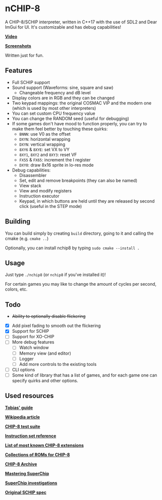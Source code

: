 # nCHIP-8
A CHIP-8/SCHIP interpreter, written in C++17 with the use of SDL2 and Dear ImGui for UI. It's customizable and has debug capabilities!

[**Video**](https://drive.google.com/file/d/1VJpbM7gC9RqfsyXIdQ_G24tuiyJ7AvO9/view?usp=sharing)

[**Screenshots**](screenshots/)

Written just for fun.

## Features
- Full SCHIP support
- Sound support (Waveforms: sine, square and saw)
    - Changeable frequency and dB level
- Display colors are in RGB and they can be changed
- Two keypad mappings: the original COSMAC VIP and the modern one (which is used by most other interpreters)
- You can set custom CPU frequency value
- You can change the RANDOM seed (useful for debugging)
- If some games don't have mood to function properly, you can try to make them feel better by touching these quirks:
    - `BNNN`: use V0 as the offset
    - `DXYN`: horizontal wrapping
    - `DXYN`: vertical wrapping
    - `8XY6` & `8XYE`: set VX to VY
    - `8XY1`, `8XY2` and `8XY3`: reset VF
    - `FX55` & `FX65`: increment the I register
    - `DXY0`: draw 8x16 sprite in lo-res mode
- Debug capabilities:
    - Disassembler
    - Set, edit and remove breakpoints (they can also be named)
    - View stack
    - View and modify registers
    - Instruction executor
    - Keypad, in which buttons are held until they are released by second click (useful in the STEP mode)

## Building
You can build simply by creating `build` directory, going to it and calling the cmake (e.g. `cmake ..`)

Optionally, you can install nchip8 by typing `sudo cmake --install .`

## Usage
Just type `./nchip8` (or `nchip8` if you've installed it)!

For certain games you may like to change the amount of cycles per second, colors, etc.

## Todo
- ~~Ability to optionally disable flickering~~
- [x] Add pixel fading to smooth out the flickering
- [x] Support for SCHIP
- [ ] Support for XO-CHIP
- [ ] More debug features
    - [ ] Watch window
    - [ ] Memory view (and editor)
    - [ ] Logger
    - [ ] Add more controls to the existing tools
- [ ] CLI options
- [ ] Some kind of library that has a list of games, and for each game one can specify quirks and other options.

## Used resources
[**Tobias' guide**](https://tobiasvl.github.io/blog/write-a-chip-8-emulator/)

[**Wikipedia article**](https://en.wikipedia.org/wiki/CHIP-8)

[**CHIP-8 test suite**](https://github.com/Timendus/chip8-test-suite)

[**Instruction set reference**](https://chip8.gulrak.net/)

[**List of most known CHIP-8 extensions**](https://gist.github.com/tobiasvl/a0e43bdcd64d9ef6be35f5c67fcff0dd)

[**Collections of ROMs for CHIP-8**](https://github.com/kripod/chip8-roms)

[**CHIP-8 Archive**](https://johnearnest.github.io/chip8Archive/)

[**Mastering SuperChip**](http://johnearnest.github.io/Octo/docs/SuperChip.html)

[**SuperChip investigations**](https://github.com/Chromatophore/HP48-Superchip)

[**Original SCHIP spec**](http://devernay.free.fr/hacks/chip8/schip.txt)
